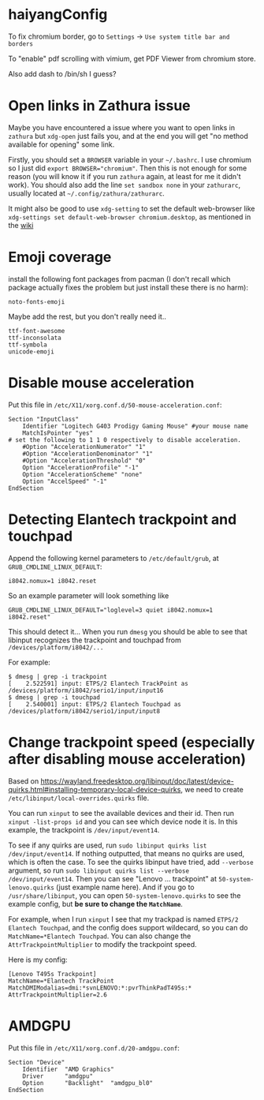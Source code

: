 # haiyangConfig
To fix chromium border, go to `Settings` -> `Use system title bar and borders`

To "enable" pdf scrolling with vimium, get PDF Viewer from chromium store.

Also add dash to /bin/sh I guess?

# Open links in Zathura issue
Maybe you have encountered a issue where you want to open links in `zathura` but `xdg-open` just fails you, and at the end you will get "no method available for opening" some link. 

Firstly, you should set a `BROWSER` variable in your `~/.bashrc`. I use chromium so I just did `export BROWSER="chromium"`. Then this is not enough for some reason (you will know it if you run `zathura` again, at least for me it didn't work). You should also add the line `set sandbox none` in your `zathurarc`, usually located at `~/.config/zathura/zathurarc`.

It might also be good to use `xdg-setting` to set the default web-browser like `xdg-settings set default-web-browser chromium.desktop`, as mentioned in the [wiki](https://wiki.archlinux.org/index.php/Xdg-utils#xdg-open)

# Emoji coverage
install the following font packages from pacman (I don't recall which package actually fixes the problem but just install these there is no harm):
```
noto-fonts-emoji
```
Maybe add the rest, but you don't really need it..
```
ttf-font-awesome
ttf-inconsolata
ttf-symbola
unicode-emoji
```

# Disable mouse acceleration
Put this file in `/etc/X11/xorg.conf.d/50-mouse-acceleration.conf`:
```
Section "InputClass"
	Identifier "Logitech G403 Prodigy Gaming Mouse" #your mouse name
	MatchIsPointer "yes"
# set the following to 1 1 0 respectively to disable acceleration.
	#Option "AccelerationNumerator" "1"
	#Option "AccelerationDenominator" "1"
	#Option "AccelerationThreshold" "0"
	Option "AccelerationProfile" "-1"
	Option "AccelerationScheme" "none"
	Option "AccelSpeed" "-1"
EndSection

```
# Detecting Elantech trackpoint and touchpad
Append the following kernel parameters to `/etc/default/grub`, at `GRUB_CMDLINE_LINUX_DEFAULT`:
```
i8042.nomux=1 i8042.reset
```
So an example parameter will look something like
```
GRUB_CMDLINE_LINUX_DEFAULT="loglevel=3 quiet i8042.nomux=1 i8042.reset"
```
This should detect it... When you run `dmesg` you should be able to see that libinput recognizes the trackpoint and touchpad from `/devices/platform/i8042/...`

For example:
```
$ dmesg | grep -i trackpoint
[    2.522591] input: ETPS/2 Elantech TrackPoint as /devices/platform/i8042/serio1/input/input16
$ dmesg | grep -i touchpad
[    2.540001] input: ETPS/2 Elantech Touchpad as /devices/platform/i8042/serio1/input/input8
```

# Change trackpoint speed  (especially after disabling mouse acceleration)
Based on https://wayland.freedesktop.org/libinput/doc/latest/device-quirks.html#installing-temporary-local-device-quirks, we need to create `/etc/libinput/local-overrides.quirks` file. 

You can run `xinput` to see the available devices and their id. Then run `xinput -list-props id` and you can see which device node it is. In this example, the trackpoint is `/dev/input/event14`.

To see if any quirks are used, run `sudo libinput quirks list /dev/input/event14`. If nothing outputted, that means no quirks are used, which is often the case. To see the quirks libinput have tried, add `--verbose` argument, so run `sudo libinput quirks list --verbose /dev/input/event14`. Then you can see "Lenovo ... trackpoint" at `50-system-lenovo.quirks` (just example name here). And if you go to `/usr/share/libinput`, you can open `50-system-lenovo.quirks` to see the example config, but **be sure to change the `MatchName`**. 

For example, when I run `xinput` I see that my trackpad is named `ETPS/2 Elantech Touchpad`, and the config does support wildecard, so you can do `MatchName=*Elantech Touchpad`. You can also change the `AttrTrackpointMultiplier` to modify the trackpoint speed.

Here is my config:
```
[Lenovo T495s Trackpoint]
MatchName=*Elantech TrackPoint
MatchDMIModalias=dmi:*svnLENOVO:*:pvrThinkPadT495s:*
AttrTrackpointMultiplier=2.6
```
# AMDGPU
Put this file in `/etc/X11/xorg.conf.d/20-amdgpu.conf`:
```
Section "Device"
    Identifier  "AMD Graphics" 
    Driver      "amdgpu"
    Option      "Backlight"  "amdgpu_bl0"
EndSection

```
